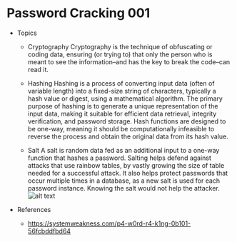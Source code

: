 # Password Cracking 001

- Topics
    - Cryptography
        Cryptography is the technique of obfuscating or coding data, ensuring (or trying to) that only the person who is meant to see the information–and has the key to break the code–can read it.

    -   Hashing
        Hashing is a process of converting input data (often of variable length) into a fixed-size string of characters, typically a hash value or digest, using a mathematical algorithm. The primary purpose of hashing is to generate a unique representation of the input data, making it suitable for efficient data retrieval, integrity verification, and password storage. Hash functions are designed to be one-way, meaning it should be computationally infeasible to reverse the process and obtain the original data from its hash value.

    - Salt
        A salt is random data fed as an additional input to a one-way function that hashes a password. Salting helps defend against attacks that use rainbow tables, by vastly growing the size of table needed for a successful attack. It also helps protect passwords that occur multiple times in a database, as a new salt is used for each password instance. Knowing the salt would not help the attacker.
        ![alt text](https://miro.medium.com/v2/resize:fit:720/format:webp/1*fiJPfTWkUFhyfSMYFzpfTg.png)

- References
    - https://systemweakness.com/p4-w0rd-r4-k1ng-0b101-56fcbddfbd64